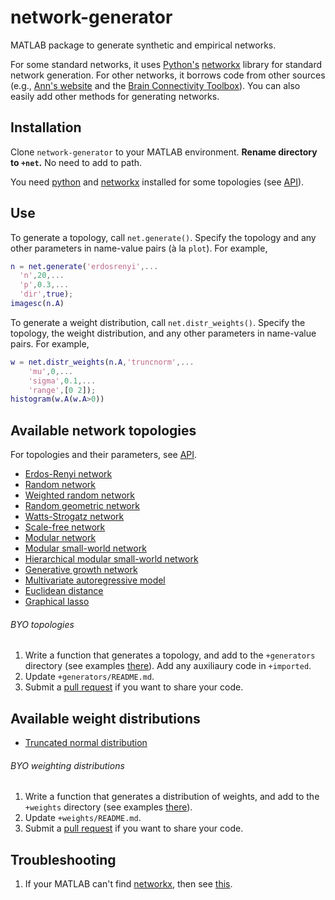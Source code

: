 # network-generator
MATLAB package to generate synthetic and empirical networks.

For some standard networks, it uses [Python's](https://www.python.org/) [networkx](https://networkx.github.io/) library for standard network generation. For other networks, it borrows code from other sources (e.g., [Ann's website](https://sites.google.com/a/seas.upenn.edu/weighted-network-toolbox) and the [Brain Connectivity Toolbox](https://sites.google.com/site/bctnet)). You can also easily add other methods for generating networks.

## Installation
Clone `network-generator` to your MATLAB environment. **Rename directory to `+net`.** No need to add to path.

You need [python](https://www.python.org/downloads/) and [networkx](https://networkx.github.io/) installed for some topologies (see [API](+generators/README.md)).

## Use
To generate a topology, call `net.generate()`. Specify the topology and any other parameters in name-value pairs (à la `plot`). For example,
``` MATLAB
n = net.generate('erdosrenyi',...
  'n',20,...
  'p',0.3,...
  'dir',true);
imagesc(n.A)
```
To generate a weight distribution, call `net.distr_weights()`. Specify the topology, the weight distribution, and any other parameters in name-value pairs. For example,
``` MATLAB
w = net.distr_weights(n.A,'truncnorm',...
    'mu',0,...
    'sigma',0.1,...
    'range',[0 2]);
histogram(w.A(w.A>0))
```

## Available network topologies

For topologies and their parameters, see [API](+generators/README.md).
* [Erdos-Renyi network](+generators/README.md#erdosrenyi)
* [Random network](+generators/README.md#random)
* [Weighted random network](+generators/README.md#weightedrandom)
* [Random geometric network](+generators/README.md#randomgeometric)
* [Watts-Strogatz network](+generators/README.md#wattsstrogatz)
* [Scale-free network](+generators/README.md#scalefree)
* [Modular network](+generators/README.md#modular)
* [Modular small-world network](+generators/README.md#modularsmallworld)
* [Hierarchical modular small-world network](+generators/README.md#hiermodsmallworld)
* [Generative growth network](+generators/README.md#generative)
* [Multivariate autoregressive model](+generators/README.md#autoregressive)
* [Euclidean distance](+generators/README.md#euclidean)
* [Graphical lasso](+generators/README.md#graphicallasso)

###### BYO topologies
1. Write a function that generates a topology, and add to the `+generators` directory (see examples [there](+generators)). Add any auxiliaury code in `+imported`.
2. Update `+generators/README.md`.
3. Submit a [pull request](https://www.atlassian.com/git/tutorials/making-a-pull-request) if you want to share your code.

## Available weight distributions
* [Truncated normal distribution](+generators/README.md#truncnorm)

###### BYO weighting distributions
1. Write a function that generates a distribution of weights, and add to the `+weights` directory (see examples [there](+weights)).
2. Update `+weights/README.md`.
3. Submit a [pull request](https://www.atlassian.com/git/tutorials/making-a-pull-request) if you want to share your code.

## Troubleshooting
1. If your MATLAB can't find [networkx](https://networkx.github.io/), then see [this](https://erikreinertsen.com/python3-in-matlab/).
